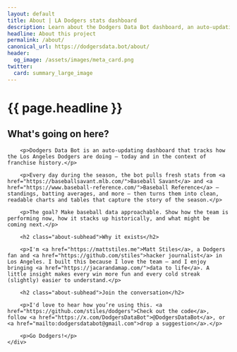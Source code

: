 ```yaml
---
layout: default
title: About | LA Dodgers stats dashboard
description: Learn about the Dodgers Data Bot dashboard, an auto-updating tracker for Los Angeles Dodgers stats and performance.
headline: About this project
permalink: /about/
canonical_url: https://dodgersdata.bot/about/
header:
  og_image: /assets/images/meta_card.png
twitter:
  card: summary_large_image
---
```


<div class="container">
    <div class="minimal-header">
        <h1 class="minimal-headline">{{ page.headline }}</h1>
    </div>
    <div class="text-container">
        <h2 class="about-subhead">What's going on here?</h2>

        <p>Dodgers Data Bot is an auto-updating dashboard that tracks how the Los Angeles Dodgers are doing — today and in the context of franchise history.</p>

        <p>Every day during the season, the bot pulls fresh stats from <a href="https://baseballsavant.mlb.com/">Baseball Savant</a> and <a href="https://www.baseball-reference.com/">Baseball Reference</a> — standings, batting averages, and more — then turns them into clean, readable charts and tables that capture the story of the season.</p>

        <p>The goal? Make baseball data approachable. Show how the team is performing now, how it stacks up historically, and what might be coming next.</p>

        <h2 class="about-subhead">Why it exists</h2>

        <p>I'm <a href="https://mattstiles.me">Matt Stiles</a>, a Dodgers fan and <a href="https://github.com/stiles">hacker journalist</a> in Los Angeles. I built this because I love the team — and I enjoy bringing <a href="https://jacarandamap.com/">data to life</a>. A little insight makes every win more fun and every cold streak (slightly) easier to understand.</p>

        <h2 class="about-subhead">Join the conversation</h2>

        <p>I'd love to hear how you’re using this. <a href="https://github.com/stiles/dodgers">Check out the code</a>, follow <a href="https://x.com/DodgersDataBot">@DodgersDataBot</a>, or <a href="mailto:dodgersdatabot@gmail.com">drop a suggestion</a>.</p>

        <p>Go Dodgers!</p>
    </div>
</div>

